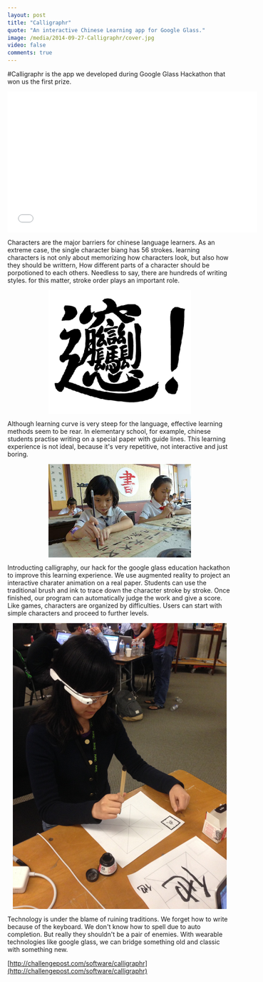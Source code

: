 ```yaml
---
layout: post
title: "Calligraphr"
quote: "An interactive Chinese Learning app for Google Glass."
image: /media/2014-09-27-Calligraphr/cover.jpg
video: false
comments: true
---
```


#Calligraphr is the app we developed during Google Glass Hackathon that won us the first prize. 

<iframe width="560" height="315" src="//www.youtube.com/embed/abWyiEY7P-A?rel=0" style="display:block;margin-left:auto;margin-right:auto" frameborder="0"> </iframe>

Characters are the major barriers for chinese language learners. As an extreme case, the single character biang has 56 strokes. 
learning characters is not only about memorizing how characters look, but also how they should be writtern, How different parts of a character should be porpotioned to each others. Needless to say, there are hundreds of writing styles. for this matter, stroke order plays an important role. 

<img src="/media/2014-09-27-Calligraphr/biang.gif" align="center" style="width:320px;display:block;margin-left:auto;margin-right:auto"/>

Although learning curve is very steep for the language, effective learning methods seem to be rear. In elementary school, for example, chinese students practise writing on a special paper with guide lines. This learning experience is not ideal, because it's very repetitive, not interactive and just boring.

<img src="/media/2014-09-27-Calligraphr/xiaoxueshufa.jpg" align="center" style="width:320px;display:block;margin-left:auto;margin-right:auto" />

Introducting calligraphy, our hack for the google glass education hackathon to improve this learning experience. We use augmented reality to project an interactive charater animation on a real paper. Students can use the traditional brush and ink to trace down the character stroke by stroke. Once finished, our program can automatically judge the work and give a score. Like games, characters are organized by difficulties. Users can start with simple characters and proceed to further levels.

<img src="/media/2014-09-27-Calligraphr/IMG_3964.jpg" align="center" style="width:480px;display:block;margin-left:auto;margin-right:auto" />

Technology is under the blame of ruining traditions. We forget how to write because of the keyboard. We don't know how to spell due to auto completion. But really they shouldn't be a pair of enemies. With wearable technologies like google glass, we can bridge something old and classic with something new.

[http://challengepost.com/software/calligraphr](http://challengepost.com/software/calligraphr)